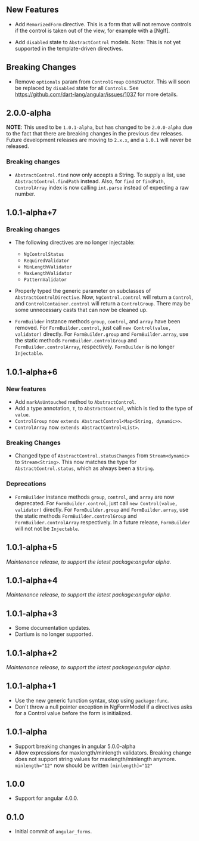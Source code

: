 ## New Features

*   Add `MemorizedForm` directive. This is a form that will not remove controls
    if the control is taken out of the view, for example with a [NgIf].

*   Add `disabled` state to `AbstractControl` models. Note: This is not yet
    supported in the template-driven directives.

## Breaking Changes

*   Remove `optionals` param from `ControlGroup` constructor. This will soon be
    replaced by `disabled` state for all `Controls`. See
    https://github.com/dart-lang/angular/issues/1037 for more details.

## 2.0.0-alpha

**NOTE**: This used to be `1.0.1-alpha`, but has changed to be `2.0.0-alpha` due
to the fact that there are breaking changes in the previous dev releases. Future
development releases are moving to `2.x.x`, and a `1.0.1` will never be
released.

### Breaking changes

*   `AbstractControl.find` now only accepts a String. To supply a list, use
    `AbstractControl.findPath` instead. Also, for `find` or `findPath`,
    `ControlArray` index is now calling `int.parse` instead of expecting a raw
    number.

## 1.0.1-alpha+7

### Breaking changes

*   The following directives are no longer injectable:

    *   `NgControlStatus`
    *   `RequiredValidator`
    *   `MinLengthValidator`
    *   `MaxLengthValidator`
    *   `PatternValidator`

*   Properly typed the generic parameter on subclasses of
    `AbstractControlDirective`. Now, `NgControl.control` will return a
    `Control`, and `ControlContainer.control` will return a `ControlGroup`.
    There may be some unnecessary casts that can now be cleaned up.

*   `FormBuilder` instance methods `group`, `control`, and `array` have been
    removed. For `FormBuilder.control`, just call `new Control(value,
    validator)` directly. For `FormBuilder.group` and `FormBuilder.array`, use
    the static methods `FormBuilder.controlGroup` and
    `FormBuilder.controlArray`, respectively. `FormBuilder` is no longer
    `Injectable`.

## 1.0.1-alpha+6

### New features

*   Add `markAsUntouched` method to `AbstractControl`.
*   Add a type annotation, `T`, to `AbstractControl`, which is tied to the type
    of `value`.
*   `ControlGroup` now `extends AbstractControl<Map<String, dynamic>>`.
*   `ControlArray` now `extends AbstractControl<List>`.

### Breaking Changes

*   Changed type of `AbstractControl.statusChanges` from `Stream<dynamic>` to
    `Stream<String>`. This now matches the type for `AbstractControl.status`,
    which as always been a `String`.

### Deprecations

*   `FormBuilder` instance methods `group`, `control`, and `array` are now
    deprecated. For `FormBuilder.control`, just call `new Control(value,
    validator)` directly. For `FormBuilder.group` and `FormBuilder.array`, use
    the static methods `FormBuilder.controlGroup` and `FormBuilder.controlArray`
    respectively. In a future release, `FormBuilder` will not not be
    `Injectable`.

## 1.0.1-alpha+5

_Maintenance release, to support the latest package:angular alpha._

## 1.0.1-alpha+4

_Maintenance release, to support the latest package:angular alpha._

## 1.0.1-alpha+3

*   Some documentation updates.
*   Dartium is no longer supported.

## 1.0.1-alpha+2

_Maintenance release, to support the latest package:angular alpha._

## 1.0.1-alpha+1

*   Use the new generic function syntax, stop using `package:func`.
*   Don't throw a null pointer exception in NgFormModel if a directives asks for
    a Control value before the form is initialized.

## 1.0.1-alpha

*   Support breaking changes in angular 5.0.0-alpha
*   Allow expressions for maxlength/minlength validators. Breaking change does
    not support string values for maxlength/minlength anymore. `minlength="12"`
    now should be written `[minlength]="12"`

## 1.0.0

*   Support for angular 4.0.0.

## 0.1.0

*   Initial commit of `angular_forms`.
